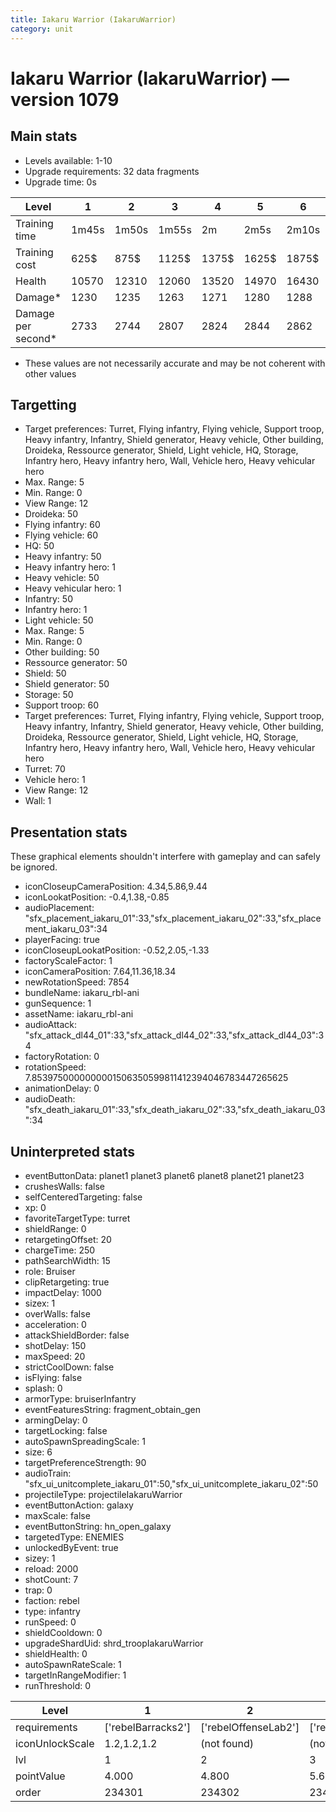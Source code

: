 ```yaml
---
title: Iakaru Warrior (IakaruWarrior)
category: unit
---
```


# Iakaru Warrior (IakaruWarrior) — version 1079

## Main stats

  * Levels available: 1-10
  * Upgrade requirements: 32 data fragments
  * Upgrade time: 0s

|Level             |1    |2    |3    |4    |5    |6    |7    |8    |9    |10   |
|------------------|-----|-----|-----|-----|-----|-----|-----|-----|-----|-----|
|Training time     |1m45s|1m50s|1m55s|2m   |2m5s |2m10s|2m15s|2m20s|2m25s|2m30s|
|Training cost     |625$ |875$ |1125$|1375$|1625$|1875$|2125$|2500$|2625$|2875$|
|Health            |10570|12310|12060|13520|14970|16430|17950|19440|20930|23880|
|Damage*           |1230 |1235 |1263 |1271 |1280 |1288 |1346 |1380 |1413 |1454 |
|Damage per second*|2733 |2744 |2807 |2824 |2844 |2862 |2991 |3067 |3140 |3231 |

* These values are not necessarily accurate and may be not coherent with other values

## Targetting

  * Target preferences: Turret, Flying infantry, Flying vehicle, Support troop, Heavy infantry, Infantry, Shield generator, Heavy vehicle, Other building, Droideka, Ressource generator, Shield, Light vehicle, HQ, Storage, Infantry hero, Heavy infantry hero, Wall, Vehicle hero, Heavy vehicular hero
  * Max. Range: 5
  * Min. Range: 0
  * View Range: 12
  * Droideka: 50
  * Flying infantry: 60
  * Flying vehicle: 60
  * HQ: 50
  * Heavy infantry: 50
  * Heavy infantry hero: 1
  * Heavy vehicle: 50
  * Heavy vehicular hero: 1
  * Infantry: 50
  * Infantry hero: 1
  * Light vehicle: 50
  * Max. Range: 5
  * Min. Range: 0
  * Other building: 50
  * Ressource generator: 50
  * Shield: 50
  * Shield generator: 50
  * Storage: 50
  * Support troop: 60
  * Target preferences: Turret, Flying infantry, Flying vehicle, Support troop, Heavy infantry, Infantry, Shield generator, Heavy vehicle, Other building, Droideka, Ressource generator, Shield, Light vehicle, HQ, Storage, Infantry hero, Heavy infantry hero, Wall, Vehicle hero, Heavy vehicular hero
  * Turret: 70
  * Vehicle hero: 1
  * View Range: 12
  * Wall: 1

## Presentation stats

These graphical elements shouldn't interfere with gameplay and can safely be ignored.

  * iconCloseupCameraPosition: 4.34,5.86,9.44
  * iconLookatPosition: -0.4,1.38,-0.85
  * audioPlacement: "sfx_placement_iakaru_01":33,"sfx_placement_iakaru_02":33,"sfx_placement_iakaru_03":34
  * playerFacing: true
  * iconCloseupLookatPosition: -0.52,2.05,-1.33
  * factoryScaleFactor: 1
  * iconCameraPosition: 7.64,11.36,18.34
  * newRotationSpeed: 7854
  * bundleName: iakaru_rbl-ani
  * gunSequence: 1
  * assetName: iakaru_rbl-ani
  * audioAttack: "sfx_attack_dl44_01":33,"sfx_attack_dl44_02":33,"sfx_attack_dl44_03":34
  * factoryRotation: 0
  * rotationSpeed: 7.8539750000000001506350599811412394046783447265625
  * animationDelay: 0
  * audioDeath: "sfx_death_iakaru_01":33,"sfx_death_iakaru_02":33,"sfx_death_iakaru_03":34

## Uninterpreted stats

  * eventButtonData: planet1 planet3 planet6 planet8 planet21 planet23
  * crushesWalls: false
  * selfCenteredTargeting: false
  * xp: 0
  * favoriteTargetType: turret
  * shieldRange: 0
  * retargetingOffset: 20
  * chargeTime: 250
  * pathSearchWidth: 15
  * role: Bruiser
  * clipRetargeting: true
  * impactDelay: 1000
  * sizex: 1
  * overWalls: false
  * acceleration: 0
  * attackShieldBorder: false
  * shotDelay: 150
  * maxSpeed: 20
  * strictCoolDown: false
  * isFlying: false
  * splash: 0
  * armorType: bruiserInfantry
  * eventFeaturesString: fragment_obtain_gen
  * armingDelay: 0
  * targetLocking: false
  * autoSpawnSpreadingScale: 1
  * size: 6
  * targetPreferenceStrength: 90
  * audioTrain: "sfx_ui_unitcomplete_iakaru_01":50,"sfx_ui_unitcomplete_iakaru_02":50
  * projectileType: projectileIakaruWarrior
  * eventButtonAction: galaxy
  * maxScale: false
  * eventButtonString: hn_open_galaxy
  * targetedType: ENEMIES
  * unlockedByEvent: true
  * sizey: 1
  * reload: 2000
  * shotCount: 7
  * trap: 0
  * faction: rebel
  * type: infantry
  * runSpeed: 0
  * shieldCooldown: 0
  * upgradeShardUid: shrd_troopIakaruWarrior
  * shieldHealth: 0
  * autoSpawnRateScale: 1
  * targetInRangeModifier: 1
  * runThreshold: 0

|Level          |1                 |2                   |3                   |4                   |5                   |6                   |7                   |8                   |9                   |10                   |
|---------------|------------------|--------------------|--------------------|--------------------|--------------------|--------------------|--------------------|--------------------|--------------------|---------------------|
|requirements   |['rebelBarracks2']|['rebelOffenseLab2']|['rebelOffenseLab3']|['rebelOffenseLab4']|['rebelOffenseLab5']|['rebelOffenseLab6']|['rebelOffenseLab7']|['rebelOffenseLab8']|['rebelOffenseLab9']|['rebelOffenseLab10']|
|iconUnlockScale|1.2,1.2,1.2       |(not found)         |(not found)         |(not found)         |(not found)         |(not found)         |(not found)         |(not found)         |(not found)         |(not found)          |
|lvl            |1                 |2                   |3                   |4                   |5                   |6                   |7                   |8                   |9                   |10                   |
|pointValue     |4.000             |4.800               |5.600               |6.400               |7.200               |8.000               |8.800               |9.600               |10.400              |12.000               |
|order          |234301            |234302              |234303              |234304              |234305              |234306              |234307              |234308              |234309              |234310               |

